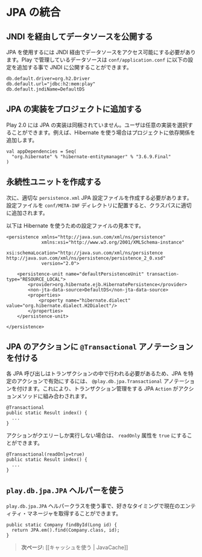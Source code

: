 <!-- translated -->
<!--
# Integrating with JPA
-->
# JPA の統合

<!--
## Exposing the datasource through JNDI
-->
## JNDI を経由してデータソースを公開する

<!--
JPA requires the datasource to be accessible via JNDI. You can expose any Play-managed datasource via JDNI by adding this configuration in `conf/application.conf`:
-->
JPA を使用するには JNDI 経由でデータソースをアクセス可能にする必要があります。Play で管理しているデータソースは `conf/application.conf` に以下の設定を追加する事で JNDI に公開することができます。

```
db.default.driver=org.h2.Driver
db.default.url="jdbc:h2:mem:play"
db.default.jndiName=DefaultDS
```

<!--
## Adding a JPA implementation to your project
-->
## JPA の実装をプロジェクトに追加する

<!--
There is no built-in JPA implementation in Play 2.0; you can choose any available implementation. For example, to use Hibernate, just add the dependency to your project:
-->
Play 2.0 には JPA の実装は同梱されていません。ユーザは任意の実装を選択することができます。例えば、Hibernate を使う場合はプロジェクトに依存関係を追加します。

```
val appDependencies = Seq(
  "org.hibernate" % "hibernate-entitymanager" % "3.6.9.Final"
)
```

<!--
## Creating a persistence unit
-->
## 永続性ユニットを作成する

<!--
Next you have to create a proper `persistence.xml` JPA configuration file. Put it into the `conf/META-INF` directory, so it will be properly added to your classpath.
-->
次に、適切な `persistence.xml` JPA 設定ファイルを作成する必要があります。設定ファイルを `conf/META-INF` ディレクトリに配置すると、クラスパスに適切に追加されます。

<!--
Here is a sample configuration file to use with Hibernate:
-->
以下は Hibernate を使うための設定ファイルの見本です。

```
<persistence xmlns="http://java.sun.com/xml/ns/persistence"
             xmlns:xsi="http://www.w3.org/2001/XMLSchema-instance"
             xsi:schemaLocation="http://java.sun.com/xml/ns/persistence http://java.sun.com/xml/ns/persistence/persistence_2_0.xsd"
             version="2.0">
             
    <persistence-unit name="defaultPersistenceUnit" transaction-type="RESOURCE_LOCAL">
        <provider>org.hibernate.ejb.HibernatePersistence</provider>
        <non-jta-data-source>DefaultDS</non-jta-data-source>
        <properties>
            <property name="hibernate.dialect" value="org.hibernate.dialect.H2Dialect"/>
        </properties>
    </persistence-unit>
    
</persistence>
```

<!--
## Annotating JPA actions with `@Transactional`
-->
## JPA のアクションに `@Transactional` アノテーションを付ける

<!--
Every JPA call must be done in a transaction so, to enable JPA for a particular action, annotate it with `@play.db.jpa.Transactional`. This will compose your action method with a JPA `Action` that manages the transaction for you:
-->
各 JPA 呼び出しはトランザクションの中で行われる必要があるため、JPA を特定のアクションで有効にするには、 `@play.db.jpa.Transactional` アノテーションを付けます。これにより、トランザクション管理をする JPA `Action` がアクションメソッドに組み合わされます。

```
@Transactional
public static Result index() {
  ...
}
```

<!--
If your action perfoms only queries, you can set the `readOnly` attribute to `true`:
-->
アクションがクエリーしか実行しない場合は、 `readOnly` 属性を `true` にすることができます。

```
@Transactional(readOnly=true)
public static Result index() {
  ...
}
```

<!--
## Using the `play.db.jpa.JPA` helper
-->
## `play.db.jpa.JPA` ヘルパーを使う

<!--
At any time you can retrieve the current entity manager from the `play.db.jpa.JPA` helper class:
-->
`play.db.jpa.JPA` ヘルパークラスを使う事で、好きなタイミングで現在のエンティティ・マネージャを取得することができます。

```
public static Company findById(Long id) {
  return JPA.em().find(Company.class, id);
}
```

<!--
> **Next:** [[Using the cache | JavaCache]]
-->
> **次ページ:** [[キャッシュを使う | JavaCache]]

